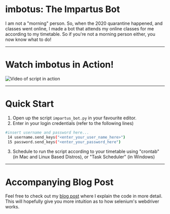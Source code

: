 # imbotus: The Impartus Bot
I am not a "morning" person. So, when the 2020 quarantine happened, and classes went online, I made a bot that attends my online classes for me according to my timetable. So if you're not a morning person either, you now know what to do!  
  
---

# Watch imbotus in Action!
![Video of script in action](assets/imbotus.gif)

---

# Quick Start
1. Open up the script `impartus_bot.py` in your favourite editor.
2. Enter in your login credentials (refer to the following lines)
```bash
#insert username and password here...
 14 username.send_keys("<enter_your_user_name_here>")
 15 password.send_keys("<enter_your_password_here")
```
3. Schedule to run the script according to your timetable using "crontab" (in Mac and Linux Based Distros), or "Task Scheduler" (in Windows)

---

# Accompanying Blog Post

Feel free to check out my [blog post](https://www.narcodes.org/impartus_bot/) where I explain the code in more detail. This will hopefully give you more intuition as to how selenium's webdriver works.

